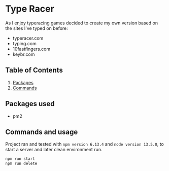 # Type Racer

As I enjoy typeracing games decided to create my own version based on the sites I've typed on before:
* typeracer.com 
* typing.com 
* 10fastfingers.com 
* keybr.com 

## Table of Contents

1. [Packages](#packages)
2. [Commands](#commands)

## <a name='packages'></a>Packages used
* pm2

## <a name='commands'></a>Commands and usage
Project ran and tested with `npm version 6.13.4` and `node version 13.5.0`, to start a server and later clean environment run.
```bash
npm run start
npm run delete
```

